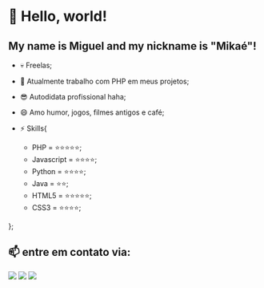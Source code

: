 # 👋 Hello, world!
## My name is Miguel and my nickname is "Mikaé"!

- 💀 Freelas;
- 🔭 Atualmente trabalho com PHP em meus projetos;
- 😎 Autodidata profissional haha;
- 😄 Amo humor, jogos, filmes antigos e café;


- ⚡ Skills{
  - PHP        = ⭐⭐⭐⭐⭐;
  - Javascript = ⭐⭐⭐⭐;
  - Python     = ⭐⭐⭐⭐;
  - Java       = ⭐⭐;
  - HTML5      = ⭐⭐⭐⭐⭐;
  - CSS3       = ⭐⭐⭐⭐;

};



## 📫 entre em contato via:


<div>
<a href="https://instagram.com/seu-usuário-instagram-aqui" target="_blank"><img loading="lazy" src="https://img.shields.io/badge/-Instagram-%23E4405F?style=for-the-badge&logo=instagram&logoColor=white" target="_blank"></a>
<a href = "mailto:contato@seu-usuário-aqui"><img loading="lazy" src="https://img.shields.io/badge/Gmail-D14836?style=for-the-badge&logo=gmail&logoColor=white" target="_blank"></a>
<a href="https://www.linkedin.com/in/seu-usuário-linkedln-aqui" target="_blank"><img loading="lazy" src="https://img.shields.io/badge/-LinkedIn-%230077B5?style=for-the-badge&logo=linkedin&logoColor=white" target="_blank"></a>   
</div>
